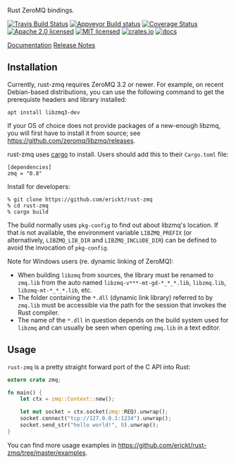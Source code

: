 Rust ZeroMQ bindings.

[![Travis Build Status](https://travis-ci.org/erickt/rust-zmq.png?branch=master)](https://travis-ci.org/erickt/rust-zmq)
[![Appveyor Build status](https://ci.appveyor.com/api/projects/status/xhytsx4jwyb9qk7m?svg=true)](https://ci.appveyor.com/project/erickt/rust-zmq)
[![Coverage Status](https://coveralls.io/repos/erickt/erickt-zmq/badge.svg?branch=master)](https://coveralls.io/r/erickt/erickt-zmq?branch=master)
[![Apache 2.0 licensed](https://img.shields.io/badge/license-Apache2.0-blue.svg)](./LICENSE-APACHE)
[![MIT licensed](https://img.shields.io/badge/license-MIT-blue.svg)](./LICENSE-MIT)
[![crates.io](http://meritbadge.herokuapp.com/zmq)](https://crates.io/crates/zmq)
[![docs](https://docs.rs/zmq/badge.svg)](https://docs.rs/zmq)

[Documentation](https://docs.rs/crate/zmq/)
[Release Notes](https://github.com/erickt/rust-zmq/tree/master/NEWS.md)

Installation
------------

Currently, rust-zmq requires ZeroMQ 3.2 or newer. For example, on
recent Debian-based distributions, you can use the following command
to get the prerequiste headers and library installed:

    apt install libzmq3-dev

If your OS of choice does not provide packages of a new-enough libzmq,
you will first have to install it from source; see
<https://github.com/zeromq/libzmq/releases>.

rust-zmq uses [cargo](https://crates.io) to install. Users should add this to
their `Cargo.toml` file:

    [dependencies]
    zmq = "0.8"

Install for developers:

    % git clone https://github.com/erickt/rust-zmq
    % cd rust-zmq
    % cargo build

The build normally uses `pkg-config` to find out about libzmq's
location. If that is not available, the environment variable
`LIBZMQ_PREFIX` (or alternatively, `LIBZMQ_LIB_DIR` and
`LIBZMQ_INCLUDE_DIR`) can be defined to avoid the invocation of
`pkg-config`.

Note for Windows users (re. dynamic linking of ZeroMQ):

- When building `libzmq` from sources, the library must be renamed 
  to `zmq.lib` from the auto named `libzmq-v***-mt-gd-*_*_*.lib`, 
  `libzmq.lib`, `libzmq-mt-*_*_*.lib`, etc. 
- The folder containing the `*.dll` (dynamic link library) 
  referred to by `zmq.lib` must be accessible via the path for 
  the session that invokes the Rust compiler. 
- The name of the `*.dll` in question depends on the build system 
  used for `libzmq` and can usually be seen when opening `zmq.lib` 
  in a text editor.



Usage
-----

`rust-zmq` is a pretty straight forward port of the C API into Rust:

```rust
extern crate zmq;

fn main() {
    let ctx = zmq::Context::new();

    let mut socket = ctx.socket(zmq::REQ).unwrap();
    socket.connect("tcp://127.0.0.1:1234").unwrap();
    socket.send_str("hello world!", 0).unwrap();
}
```

You can find more usage examples in
https://github.com/erickt/rust-zmq/tree/master/examples.

